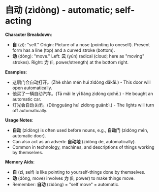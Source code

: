 # **自动 (zìdòng) - automatic; self-acting**

**Character Breakdown**:  
- **自** (zì): "self." Origin: Picture of a nose (pointing to oneself). Present form has a line (top) and a curved stroke (bottom).  
- **动** (dòng): "move." Left: **云** (yún) radical (cloud; here as "moving" strokes). Right: **力** (lì, power/strength) at the bottom right.

**Examples**:  
- 这扇门会自动打开。(Zhè shàn mén huì zìdòng dǎkāi.) - This door will open automatically.  
- 他买了一辆自动汽车。(Tā mǎi le yī liàng zìdòng qìchē.) - He bought an automatic car.  
- 灯光会自动关闭。(Dēngguāng huì zìdòng guānbì.) - The lights will turn off automatically.

**Usage Notes**:  
- **自动** (zìdòng) is often used before nouns, e.g., **自动门** (zìdòng mén, automatic door).  
- Can also act as an adverb: **自动地** (zìdòng de, automatically).  
- Common in technology, machines, and descriptions of things working by themselves.

**Memory Aids**:  
- **自** (zì, self) is like pointing to yourself-things done by themselves.  
- **动** (dòng, move) involves **力** (lì, power) to make things move.  
- Remember: **自动** (zìdòng) = "self move" = automatic.